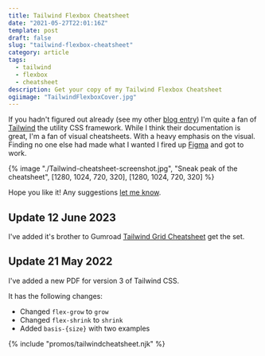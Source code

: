 ```yaml
---
title: Tailwind Flexbox Cheatsheet
date: "2021-05-27T22:01:16Z"
template: post
draft: false
slug: "tailwind-flexbox-cheatsheet"
category: article
tags:
  - tailwind
  - flexbox
  - cheatsheet
description: Get your copy of my Tailwind Flexbox Cheatsheet
ogiimage: "TailwindFlexboxCover.jpg"
---
```


If you hadn't figured out already (see my other [blog entry](https://andrewford.co.nz/articles/tailwind-theming-by-config/)) I'm quite a fan of [Tailwind](https://tailwindcss.com/) the utility CSS framework. While I think their documentation is great, I'm a fan of visual cheatsheets. With a heavy emphasis on the visual. Finding no one else had made what I wanted I fired up [Figma](https://figma.com) and got to work.

{% image "./Tailwind-cheatsheet-screenshot.jpg", "Sneak peak of the cheatsheet", [1280, 1024, 720, 320], [1280, 1024, 720, 320] %}

Hope you like it! Any suggestions [let me know](mailto:hireme@andrewford.co.nz).

## Update 12 June 2023

I've added it's brother to Gumroad [Tailwind Grid Cheatsheet](https://andrewford.gumroad.com/l/tailwindgridcheatsheet) get the set.

## Update 21 May 2022

I've added a new PDF for version 3 of Tailwind CSS.

It has the following changes:

- Changed `flex-grow` to `grow`
- Changed `flex-shrink` to `shrink`
- Added `basis-{size}` with two examples

{% include "promos/tailwindcheatsheet.njk" %}
